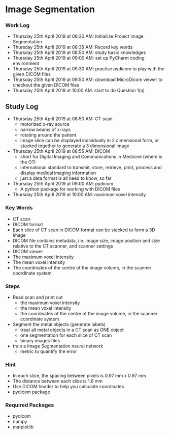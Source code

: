 # Image Segmentation
### Work Log
- Thursday 25th April 2019 at 08:30 AM: Initiailize Project Image Segmentation
- Thursday 25th April 2019 at 08:35 AM: Record key words
- Thursday 25th April 2019 at 08:50 AM: study basic knowledges
- Thursday 25th April 2019 at 09:00 AM: set up PyCharm coding environment
- Thursday 25th April 2019 at 09:30 AM: practise pydicom to play with the given DICOM files
- Thursday 25th April 2019 at 09:50 AM: download MicroDicom viewer to checkout the given DICOM files
- Thursday 25th April 2019 at 10:00 AM: start to do Question 1(a)

## Study Log
- Thursday 25th April 2019 at 08:50 AM: CT scan
  - motorized x-ray source
  - narrow beams of x-rays
  - rotating around the patient
  - image slice can be displayed individually in 2 dimensional form, or stacked together to generate a 3 dimensional image
- Thursday 25th April 2019 at 08:55 AM: DICOM
  - short for Digital Imaging and Communications in Medicine (where is the O?)
  - international standard to transmit, store, retrieve, print, process and display medical imaging information
  - just a data format is all need to know, so far
- Thursday 25th April 2019 at 09:00 AM: pydicom
  - A python package for working with DICOM files
- Thursday 25th April 2019 at 10:00 AM: maximum voxel intensity

### Key Words
- CT scan
- DICOM format
- Each slice of CT scan in DICOM format can be stacked to form a 3D image
- DICOM file contains metadata, i.e. image size, image position and size relative to the CT scanner, and scanner settings
- DICOM viewer
- The maximum voxel intensity
- The mean voxel intensity
- The coordinates of the centre of the image volume, in the scanner coordinate system

### Steps
- Read scan and print out 
  - the maximum voxel intensity
  - the mean voxel intensity
  - the coordinates of the centre of the image volume, in the scanner coordinate system
- Segment the metal objects (generate labels)
  - treat all metal objects in a CT scan as ONE object
  - one segmentation for each slice of CT scan
  - binary images files
- train a Image Segmentation neural network
  - metric to quantify the error

### Hint
- In each slice, the spacing between pixels is 0.97 mm x 0.97 mm
- The distance between each slice is 1.6 mm
- Use DICOM header to help you calculate coordinates
- pydicom package

### Required Packages
- pydicom
- numpy
- matplotlib
